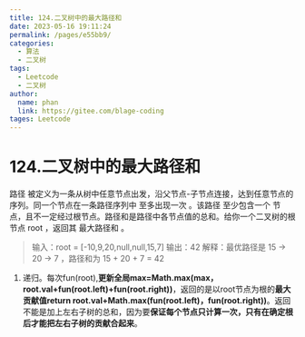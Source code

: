 ```yaml
---
title: 124.二叉树中的最大路径和
date: 2023-05-16 19:11:24
permalink: /pages/e55bb9/
categories: 
  - 算法
  - 二叉树
tags: 
  - Leetcode
  - 二叉树
author: 
  name: phan
  link: https://gitee.com/blage-coding
tages: Leetcode
---
```

# 124.二叉树中的最大路径和

路径 被定义为一条从树中任意节点出发，沿父节点-子节点连接，达到任意节点的序列。同一个节点在一条路径序列中 至多出现一次 。该路径 至少包含一个 节点，且不一定经过根节点。路径和是路径中各节点值的总和。给你一个二叉树的根节点 root ，返回其 最大路径和 。

> 输入：root = [-10,9,20,null,null,15,7]
> 输出：42
> 解释：最优路径是 15 -> 20 -> 7 ，路径和为 15 + 20 + 7 = 42

1. 递归。每次fun(root),**更新全局max=Math.max(max，root.val+fun(root.left)+fun(root.right))**，返回的是以root节点为根的**最大贡献值return root.val+Math.max(fun(root.left)，fun(root.right))**。返回不能是加上左右子树的总和，因为要**保证每个节点只计算一次，只有在确定根后才能把左右子树的贡献合起来**。
